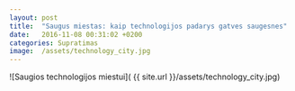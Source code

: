 ```yaml
---
layout: post
title:  "Saugus miestas: kaip technologijos padarys gatves saugesnes"
date:   2016-11-08 00:31:02 +0200
categories: Supratimas
image:  /assets/technology_city.jpg
---
```



![Saugios technologijos miestui]( {{ site.url }}/assets/technology_city.jpg)
